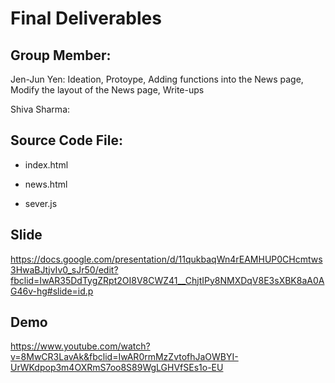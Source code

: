 # Final Deliverables

## Group Member: 
Jen-Jun Yen: Ideation, Protoype, Adding functions into the News page,
			 Modify the layout of the News page, Write-ups
			 
Shiva Sharma: 


## Source Code File:
- index.html

- news.html

- sever.js

## Slide

https://docs.google.com/presentation/d/11qukbaqWn4rEAMHUP0CHcmtws3HwaBJtjvIv0_sJr50/edit?fbclid=IwAR35DdTygZRpt2OI8V8CWZ41__ChjtIPy8NMXDqV8E3sXBK8aA0AG46v-hg#slide=id.p

## Demo 

https://www.youtube.com/watch?v=8MwCR3LavAk&fbclid=IwAR0rmMzZvtofhJaOWBYI-UrWKdpop3m4OXRmS7oo8S89WgLGHVfSEs1o-EU


